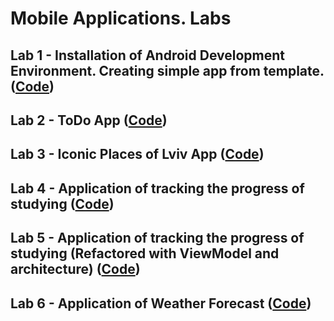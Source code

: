 # Mobile Applications. Labs

## Lab 1 - Installation of Android Development Environment. Creating simple app from template. ([Code](https://github.com/VolodymyrPastukhAndriiovych/MobileApplicationLabs/tree/master/Lab1))
## Lab 2 - ToDo App ([Code](https://github.com/VolodymyrPastukhAndriiovych/MobileApplicationLabs/tree/master/Lab2))
## Lab 3 - Iconic Places of Lviv App ([Code](https://github.com/VolodymyrPastukhAndriiovych/MobileApplicationLabs/tree/master/Lab3))
## Lab 4 - Application of tracking the progress of studying ([Code](https://github.com/VolodymyrPastukhAndriiovych/MobileApplicationLabs/tree/master/Lab4))
## Lab 5 - Application of tracking the progress of studying (Refactored with ViewModel and architecture) ([Code](https://github.com/VolodymyrPastukhAndriiovych/MobileApplicationLabs/tree/master/Lab5))
## Lab 6 - Application of Weather Forecast ([Code](https://github.com/VolodymyrPastukhAndriiovych/MobileApplicationLabs/tree/master/Lab6))
